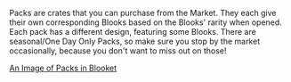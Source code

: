 Packs are crates that you can purchase from the Market. They each give their own corresponding Blooks based on the Blooks' rarity when opened.
Each pack has a different design, featuring some Blooks. There are seasonal/One Day Only Packs, so make sure you stop by the market occasionally, because you
don't want to miss out on those!

[An Image of Packs in Blooket](https://user-images.githubusercontent.com/115640532/214436856-eeac1104-0510-404d-bc78-de7244745186.png)
